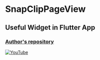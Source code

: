 # SnapClipPageView
## Useful Widget in Flutter App

### [Author's repository](https://github.com/TheTechDesigner/SnapClipPageView)

[![YouTube](https://img.youtube.com/vi/hBipLIioTy0/0.jpg)](https://youtu.be/hBipLIioTy0 "SnapClipPageView Useful Widget in Flutter App")